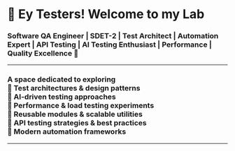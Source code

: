 <h1 align="start">🧪 Ey Testers! Welcome to my Lab</h1>

<h3 align="start">
Software QA Engineer | SDET-2 | Test Architect | Automation Expert | API Testing | AI Testing Enthusiast | Performance | Quality Excellence 🚀
</h3>

---

<h3 align="start">
A space dedicated to exploring <br/>
🔹 Test architectures & design patterns <br/>
🔹 AI-driven testing approaches <br/>
🔹 Performance & load testing experiments <br/>
🔹 Reusable modules & scalable utilities <br/>
🔹 API testing strategies & best practices <br/>
🔹 Modern automation frameworks
</h3>

---
